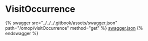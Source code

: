 # VisitOccurrence

{% swagger src="../../../.gitbook/assets/swagger.json" path="/omop/visitOccurrence" method="get" %}
[swagger.json](../../../.gitbook/assets/swagger.json)
{% endswagger %}
